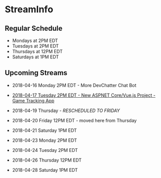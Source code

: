 # StreamInfo

## Regular Schedule

 - Mondays at 2PM EDT
 - Tuesdays at 2PM EDT
 - Thursdays at 12PM EDT
 - Saturdays at 1PM EDT
 

## Upcoming Streams

 - 2018-04-16 Monday 2PM EDT - More DevChatter Chat Bot
 - [2018-04-17 Tuesday 2PM EDT - New ASPNET Core/Vue.js Project - Game Tracking App](Streams/2018-04-17.md)
 - 2018-04-19 Thursday - *RESCHEDULED TO FRIDAY*
 - 2018-04-20 Friday 12PM EDT - moved here from Thursday
 - 2018-04-21 Saturday 1PM EDT
 
 - 2018-04-23 Monday 2PM EDT
 - 2018-04-24 Tuesday 2PM EDT
 - 2018-04-26 Thursday 12PM EDT
 - 2018-04-28 Saturday 1PM EDT
 

